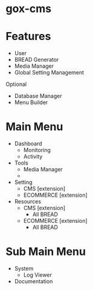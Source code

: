# gox-cms

# Features
- User 
- BREAD Generator
- Media Manager
- Global Setting Management

Optional
- Database Manager
- Menu Builder

# Main Menu
- Dashboard
  - Monitoring 
  - Activity
- Tools
  - Media Manager
  - 
- Setting
  - CMS [extension]
  - ECOMMERCE [extension]
- Resources
  - CMS [extension]
    - All BREAD
  - ECOMMERCE [extension]
    - All BREAD

# Sub Main Menu
- System
  - Log Viewer
- Documentation